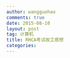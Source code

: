 ```yaml
---
author: wangguohao
comments: true
date: 2015-08-10
layout: post
tag: 计算机
title: RHCA考试收工感想
categories:
---
```

